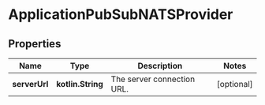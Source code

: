 
# ApplicationPubSubNATSProvider

## Properties
Name | Type | Description | Notes
------------ | ------------- | ------------- | -------------
**serverUrl** | **kotlin.String** | The server connection URL. |  [optional]



